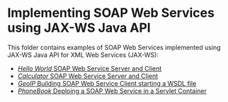 Implementing SOAP Web Services using JAX-WS Java API
===================================================

This folder contains examples of SOAP Web Services implemented using JAX-WS Java API for XML Web Services (JAX-WS):

* [_Hello World_ SOAP Web Service Server and Client](jax-ws-hello)
* [_Calculator_ SOAP Web Service Server and Client](jax-ws-calculator)
* [_GeoIP_  Building SOAP Web Service Client starting a WSDL file](jax-ws-geoip-client)
* [_PhoneBook_ Deploing a SOAP Web Service in a Servlet Container](jax-ws-phonebook)